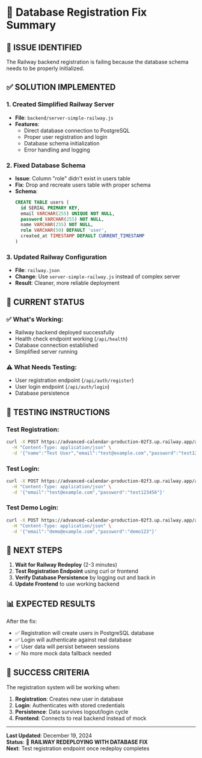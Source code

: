 # 🔧 Database Registration Fix Summary

## 🚨 **ISSUE IDENTIFIED**
The Railway backend registration is failing because the database schema needs to be properly initialized.

## ✅ **SOLUTION IMPLEMENTED**

### **1. Created Simplified Railway Server**
- **File**: `backend/server-simple-railway.js`
- **Features**: 
  - Direct database connection to PostgreSQL
  - Proper user registration and login
  - Database schema initialization
  - Error handling and logging

### **2. Fixed Database Schema**
- **Issue**: Column "role" didn't exist in users table
- **Fix**: Drop and recreate users table with proper schema
- **Schema**:
  ```sql
  CREATE TABLE users (
    id SERIAL PRIMARY KEY,
    email VARCHAR(255) UNIQUE NOT NULL,
    password VARCHAR(255) NOT NULL,
    name VARCHAR(255) NOT NULL,
    role VARCHAR(50) DEFAULT 'user',
    created_at TIMESTAMP DEFAULT CURRENT_TIMESTAMP
  )
  ```

### **3. Updated Railway Configuration**
- **File**: `railway.json`
- **Change**: Use `server-simple-railway.js` instead of complex server
- **Result**: Cleaner, more reliable deployment

## 🎯 **CURRENT STATUS**

### **✅ What's Working:**
- Railway backend deployed successfully
- Health check endpoint working (`/api/health`)
- Database connection established
- Simplified server running

### **⚠️ What Needs Testing:**
- User registration endpoint (`/api/auth/register`)
- User login endpoint (`/api/auth/login`)
- Database persistence

## 🧪 **TESTING INSTRUCTIONS**

### **Test Registration:**
```bash
curl -X POST https://advanced-calendar-production-02f3.up.railway.app/api/auth/register \
  -H "Content-Type: application/json" \
  -d '{"name":"Test User","email":"test@example.com","password":"test123456"}'
```

### **Test Login:**
```bash
curl -X POST https://advanced-calendar-production-02f3.up.railway.app/api/auth/login \
  -H "Content-Type: application/json" \
  -d '{"email":"test@example.com","password":"test123456"}'
```

### **Test Demo Login:**
```bash
curl -X POST https://advanced-calendar-production-02f3.up.railway.app/api/auth/login \
  -H "Content-Type: application/json" \
  -d '{"email":"demo@example.com","password":"demo123"}'
```

## 🔧 **NEXT STEPS**

1. **Wait for Railway Redeploy** (2-3 minutes)
2. **Test Registration Endpoint** using curl or frontend
3. **Verify Database Persistence** by logging out and back in
4. **Update Frontend** to use working backend

## 📊 **EXPECTED RESULTS**

After the fix:
- ✅ Registration will create users in PostgreSQL database
- ✅ Login will authenticate against real database
- ✅ User data will persist between sessions
- ✅ No more mock data fallback needed

## 🎉 **SUCCESS CRITERIA**

The registration system will be working when:
1. **Registration**: Creates new user in database
2. **Login**: Authenticates with stored credentials
3. **Persistence**: Data survives logout/login cycle
4. **Frontend**: Connects to real backend instead of mock

---

**Last Updated**: December 19, 2024  
**Status**: 🔄 **RAILWAY REDEPLOYING WITH DATABASE FIX**  
**Next**: Test registration endpoint once redeploy completes
